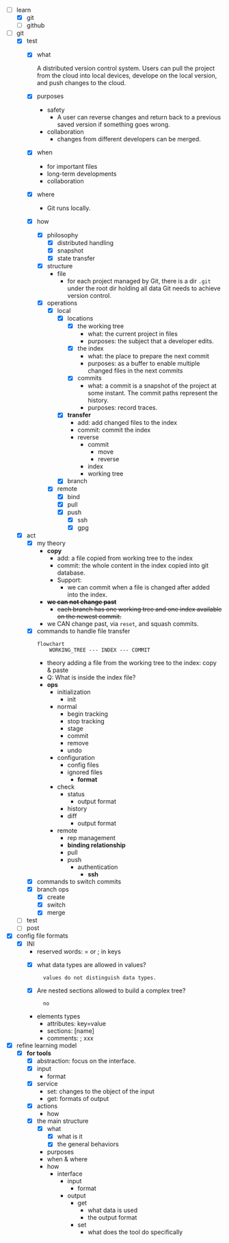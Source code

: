 - [ ] learn 
    - [x] git
    - [ ] github
- [ ] git
    - [x] test
        - [x] what

            A distributed version control system. Users can pull the project from the cloud into local devices, develope on the local version, and push changes to the cloud.

        - [x] purposes
            - safety
                - A user can reverse changes and return back to a previous saved version if something goes wrong.
            - collaboration
                - changes from different developers can be merged.
        - [x] when
            - for important files
            - long-term developments
            - collaboration
        - [x] where
            - Git runs locally.
        - [x] how
            - [x] philosophy
                - [x] distributed handling
                - [x] snapshot
                - [x] state transfer
            - [x] structure
                - file
                    - for each project managed by Git, there is a dir `.git` under the root dir holding all data Git needs to achieve version control. 
            - [x] operations
                - [x] local
                    - [x] locations
                        - [x] the working tree
                            - what: the current project in files
                            - purposes: the subject that a developer edits.
                        - [x] the index
                            - what: the place to prepare the next commit
                            - purposes: as a buffer to enable multiple changed files in the next commits
                        - [x] commits
                            - what: a commit is a snapshot of the project at some instant. The commit paths represent the history.
                            - purposes: record traces.
                    - [x] **transfer**
                        - add: add changed files to the index 
                        - commit: commit the index
                        - reverse
                            - commit
                                - move
                                - reverse
                            - index
                            - working tree
                    - [x] branch
                - [x] remote
                    - [x] bind
                    - [x] pull
                    - [x] push
                        - [x] ssh
                        - [x] gpg
    - [x] act
        - [x] my theory
            - **copy**
                - add: a file copied from working tree to the index
                - commit: the whole content in the index copied into git database.
                - Support:
                    - we can commit when a file is changed after added into the index.
            - ~~**we can not change past**~~
                - ~~each branch has one working tree and one index available on the newest commit.~~
            - we CAN change past, via `reset`, and squash commits.  
        - [x] commands to handle file transfer
            ```mermaid
            flowchart
                WORKING_TREE --- INDEX --- COMMIT
            ```
            - theory
                adding a file from the working tree to the index: copy & paste
            - Q: What is inside the index file?
            - **ops**
                - initialization   
                    - init
                - normal
                    - begin tracking
                    - stop tracking
                    - stage
                    - commit
                    - remove
                    - undo
                - configuration
                    - config files
                    - ignored files
                        - **format**
                - check
                    - status
                        - output format
                    - history
                    - diff
                        - output format
                - remote
                    - rep management
                    - **binding relationship**
                    - pull
                    - push
                        - authentication
                            - **ssh**
        - [x] commands to switch commits
        - [x] branch ops
            - [x] create
            - [x] switch
            - [x] merge    
    - [ ] test
    - [ ] post
- [x] config file formats
    - [x] INI
        - reserved words: = or ; in keys
        - [x] what data types are allowed in values?
  
                values do not distinguish data types.
        - [x] Are nested sections allowed to build a complex tree?

                no
        - elements types
            - attributes: key=value
            - sections: [name]
            - comments: ; xxx        
- [x] refine learning model 
    - [x] **for tools**
        - [x] abstraction: focus on the interface.
        - [x] input
            - format
        - [x] service
            - set: changes to the object of the input
            - get: formats of output
        - [x] actions
            - how
        - [x] the main structure
            - [x] what
                - [x] what is it
                - [x] the general behaviors
            - purposes
            - when & where
            - how
                - interface
                    - input
                        - format
                    - output
                        - get
                            - what data is used
                            - the output format
                        - set 
                            - what does the tool do specifically